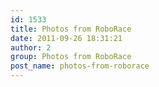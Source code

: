 ```yaml
---
id: 1533
title: Photos from RoboRace
date: 2011-09-26 18:31:21
author: 2
group: Photos from RoboRace
post_name: photos-from-roborace
---
```


